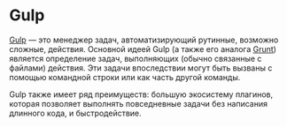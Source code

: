 # Gulp

[Gulp](http://gulpjs.com/) — это менеджер задач, автоматизирующий рутинные, возможно сложные, действия. Основной идеей Gulp (а также его аналога [Grunt](GRUNT.md)) является определение задач, выполняющих (обычно связанные с файлами) действия. Эти задачи впоследствии могут быть вызваны с помощью командной строки или как часть другой команды. 

Gulp также имеет ряд преимуществ: большую экосистему плагинов, которая позволяет выполнять повседневные задачи без написания длинного кода, и быстродействие.
